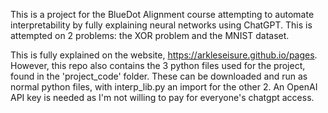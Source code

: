 This is a project for the BlueDot Alignment course attempting to automate interpretability by fully explaining neural networks using ChatGPT.
This is attempted on 2 problems: the XOR problem and the MNIST dataset.

This is fully explained on the website, https://arkleseisure.github.io/pages. However, this repo also contains the 3 python files used for the project, found in the 'project_code' folder.
These can be downloaded and run as normal python files, with interp_lib.py an import for the other 2. An OpenAI API key is needed as I'm not willing to pay for everyone's chatgpt access.
